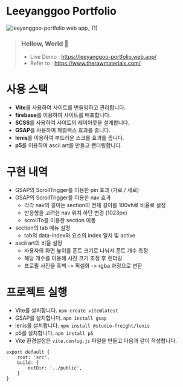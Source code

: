 # Leeyanggoo Portfolio
![leeyanggoo-portfolio web app_ (1)](https://github.com/leeyanggoo/portfolio/assets/125417787/06abfc96-777f-456a-ad9c-26381fcedae1)

> ### Hellow, World 👋
> + Live Demo : https://leeyanggoo-portfolio.web.app/
> + Refer to : https://www.therawmaterials.com/

# 사용 스택
+ **Vite**를 사용하여 사이트를 번들링하고 관리합니다.
+ **firebase**를 이용하여 사이트를 배포합니다.
+ **SCSS**를 사용하여 사이트의 레이아웃을 설계합니다.
+ **GSAP**를 사용하여 패럴랙스 효과를 줍니다.
+ **lenis**를 이용하여 부드러운 스크롤 효과를 줍니다.
+ **p5**를 이용하여 ascii art를 만들고 랜더링합니다.

# 구현 내역
+ GSAP의 ScrollTrigger를 이용한 pin 효과 (가로 / 세로)
+ GSAP의 ScrollTrigger를 이용한 nav 효과
  + 각각 nav의 길이는 section의 전체 길이를 100vh로 비율로 설정
  + 반응형을 고려한 nav 위치 하단 변경 (1023px)
  + scrollTo를 이용한 section 이동
+ section의 tab 메뉴 설정
  + tab의 data-index와 요소의 index 일치 및 active
+ ascii art의 비율 설정
  + 사용자의 화면 높이를 폰트 크기로 나눠서 폰트 개수 측정
  + 해당 개수를 이용해 사진 크기 조정 후 랜더링
  + 프로필 사진을 흑백 -> 픽셀화 -> rgba 과정으로 변환

# 프로젝트 실행
+ Vite를 설치합니다. `npm create vite@latest`
+ GSAP를 설치합니다. `npm install gsap`
+ lenis를 설치합니다. `npm install @studio-freight/lenis`
+ p5를 설치합니다. `npm install p5`
+ Vite 환경설정은 `vite.config.js` 파일을 만들고 다음과 같이 작성합니다.

```
export default {
    root: 'src',
    build: {
        outDir: '../public',
    }
}
```
